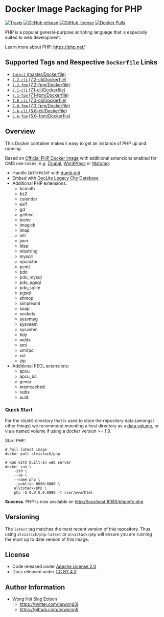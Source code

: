 Docker Image Packaging for PHP
==============================

[![Travis](https://img.shields.io/travis/alvistack/docker-php.svg)](https://travis-ci.org/alvistack/docker-php)
[![GitHub release](https://img.shields.io/github/release/alvistack/docker-php.svg)](https://github.com/alvistack/docker-php/releases)
[![GitHub license](https://img.shields.io/github/license/alvistack/docker-php.svg)](https://github.com/alvistack/docker-php/blob/master/LICENSE)
[![Docker Pulls](https://img.shields.io/docker/pulls/alvistack/php.svg)](https://hub.docker.com/r/alvistack/php/)

PHP is a popular general-purpose scripting language that is especially suited to web development.

Learn more about PHP: <https://php.net/>

Supported Tags and Respective `Dockerfile` Links
------------------------------------------------

-   [`latest` (master/Dockerfile)](https://github.com/alvistack/docker-php/blob/master/Dockerfile)
-   [`7.2-cli` (7.2-cli/Dockerfile)](https://github.com/alvistack/docker-php/blob/7.2-cli/Dockerfile)
-   [`7.2-fpm` (7.2-fpm/Dockerfile)](https://github.com/alvistack/docker-php/blob/7.2-fpm/Dockerfile)
-   [`7.1-cli` (7.1-cli/Dockerfile)](https://github.com/alvistack/docker-php/blob/7.1-cli/Dockerfile)
-   [`7.1-fpm` (7.1-fpm/Dockerfile)](https://github.com/alvistack/docker-php/blob/7.1-fpm/Dockerfile)
-   [`7.0-cli` (7.0-cli/Dockerfile)](https://github.com/alvistack/docker-php/blob/7.0-cli/Dockerfile)
-   [`7.0-fpm` (7.0-fpm/Dockerfile)](https://github.com/alvistack/docker-php/blob/7.0-fpm/Dockerfile)
-   [`5.6-cli` (5.6-cli/Dockerfile)](https://github.com/alvistack/docker-php/blob/5.6-cli/Dockerfile)
-   [`5.6-fpm` (5.6-fpm/Dockerfile)](https://github.com/alvistack/docker-php/blob/5.6-fpm/Dockerfile)

Overview
--------

This Docker container makes it easy to get an instance of PHP up and running.

Based on [Official PHP Docker Image](https://hub.docker.com/_/php/) with additional extensions enabled for CMS use cases, e.g. [Drupal](https://drupal.org/), [WordPress](https://wordpress.org/) or [Matomo](https://matomo.org/):

-   Handle `ENTRYPOINT` with [dumb-init](https://github.com/Yelp/dumb-init)
-   Embed with [GeoLite Legacy City Database](https://dev.maxmind.com/geoip/legacy/geolite/)
-   Additional PHP extensions:
    -   bcmath
    -   bz2
    -   calendar
    -   exif
    -   gd
    -   gettext
    -   iconv
    -   imagick
    -   imap
    -   intl
    -   json
    -   ldap
    -   mbstring
    -   mysqli
    -   opcache
    -   pcntl
    -   pdo
    -   pdo\_mysql
    -   pdo\_pgsql
    -   pdo\_sqlite
    -   pgsql
    -   shmop
    -   simplexml
    -   soap
    -   sockets
    -   sysvmsg
    -   sysvsem
    -   sysvshm
    -   tidy
    -   wddx
    -   xml
    -   xmlrpc
    -   xsl
    -   zip
-   Additional PECL extensions:
    -   apcu
    -   apcu\_bc
    -   geoip
    -   memcached
    -   redis
    -   uuid

### Quick Start

For the `VOLUME` directory that is used to store the repository data (amongst other things) we recommend mounting a host directory as a [data volume](https://docs.docker.com/engine/tutorials/dockervolumes/#/data-volumes), or via a named volume if using a docker version &gt;= 1.9.

Start PHP:

    # Pull latest image
    docker pull alvistack/php

    # Run with built-in web server
    docker run \
        -itd \
        --rm \
        --name php \
        --publish 8080:8080 \
        alvistack/php \
        php -S 0.0.0.0:8080 -t /var/www/html

**Success**. PHP is now available on <http://localhost:8080/phpinfo.php>

Versioning
----------

The `latest` tag matches the most recent version of this repository. Thus using `alvistack/php:latest` or `alvistack/php` will ensure you are running the most up to date version of this image.

License
-------

-   Code released under [Apache License 2.0](LICENSE)
-   Docs released under [CC BY 4.0](http://creativecommons.org/licenses/by/4.0/)

Author Information
------------------

-   Wong Hoi Sing Edison
    -   <https://twitter.com/hswong3i>
    -   <https://github.com/hswong3i>

